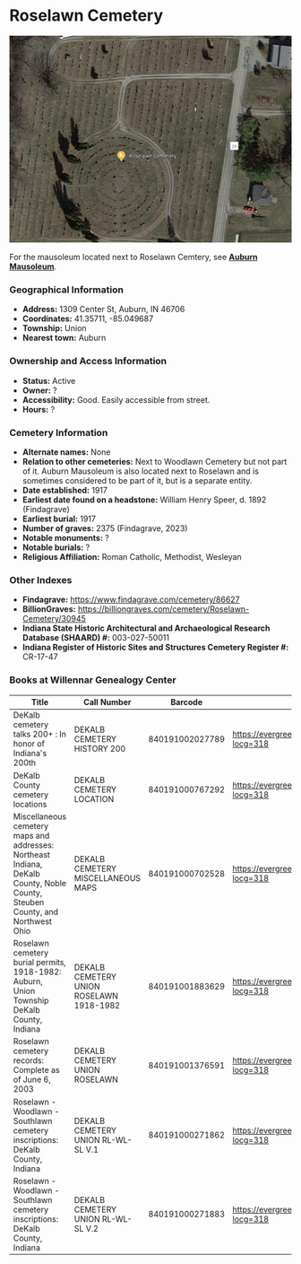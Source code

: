 # Roselawn Cemetery

![Roselawn Cemetery on Google Earth](https://github.com/FyoAtEPL/DeKalbCemeteries/blob/main/images/mapImages/RoselawnEarth.png "Roselawn Cemetery on Google Earth")

For the mausoleum located next to Roselawn Cemtery, see **[Auburn Mausoleum](http://https://github.com/FyoAtEPL/DeKalbCemeteries/blob/main/cemeteryFiles/AuburnMausoleum.md "Auburn Mausoleum")**.

### Geographical Information
- **Address:** 1309 Center St, Auburn, IN 46706
- **Coordinates:** 41.35711, -85.049687
- **Township:** Union
- **Nearest town:** Auburn

### Ownership and Access Information
- **Status:** Active
- **Owner:** ?
- **Accessibility:** Good. Easily accessible from street.
- **Hours:** ?

### Cemetery Information
- **Alternate names:** None
- **Relation to other cemeteries:** Next to Woodlawn Cemetery but not part of it. Auburn Mausoleum is also located next to Roselawn and is sometimes considered to be part of it, but is a separate entity.
- **Date established:** 1917
- **Earliest date found on a headstone:** William Henry Speer, d. 1892 (Findagrave)
- **Earliest burial:** 1917
- **Number of graves:** 2375 (Findagrave, 2023)
- **Notable monuments:** ?
- **Notable burials:** ?
- **Religious Affiliation:** Roman Catholic, Methodist, Wesleyan

### Other Indexes
- **Findagrave:** https://www.findagrave.com/cemetery/86627
- **BillionGraves:**  https://billiongraves.com/cemetery/Roselawn-Cemetery/30945
- **Indiana State Historic Architectural and Archaeological Research Database (SHAARD) #:** 003-027-50011
- **Indiana Register of Historic Sites and Structures Cemetery Register #:** CR-17-47

### Books at Willennar Genealogy Center
| Title | Call Number | Barcode | Evergreen Record |
| ------------ | ------------ | ------------ | ------------ |
| DeKalb cemetery talks 200+ : In honor of Indiana's 200th | DEKALB CEMETERY HISTORY 200 | 840191002027789 | https://evergreen.lib.in.us/eg/opac/record/20859537?locg=318 |
| DeKalb County cemetery locations | DEKALB CEMETERY LOCATION | 840191000767292 | https://evergreen.lib.in.us/eg/opac/record/20670319?locg=318 |
| Miscellaneous cemetery maps and addresses: Northeast Indiana, DeKalb County, Noble County, Steuben County, and Northwest Ohio | DEKALB CEMETERY MISCELLANEOUS MAPS | 840191000702528 | https://evergreen.lib.in.us/eg/opac/record/20673421?locg=318 |
| Roselawn cemetery burial permits, 1918-1982: Auburn, Union Township DeKalb County, Indiana | DEKALB CEMETERY UNION ROSELAWN 1918-1982 | 840191001883629 | https://evergreen.lib.in.us/eg/opac/record/20685297?locg=318 |
| Roselawn cemetery records: Complete as of June 6, 2003 | DEKALB CEMETERY UNION ROSELAWN | 840191001376591 | https://evergreen.lib.in.us/eg/opac/record/20708830?locg=318 |
| Roselawn - Woodlawn - Southlawn cemetery inscriptions: DeKalb County, Indiana | DEKALB CEMETERY UNION RL-WL-SL V.1 | 840191000271862 | https://evergreen.lib.in.us/eg/opac/record/20670313?locg=318 |
| Roselawn - Woodlawn - Southlawn cemetery inscriptions: DeKalb County, Indiana | DEKALB CEMETERY UNION RL-WL-SL V.2 | 840191000271883 | https://evergreen.lib.in.us/eg/opac/record/20670313?locg=318 |
